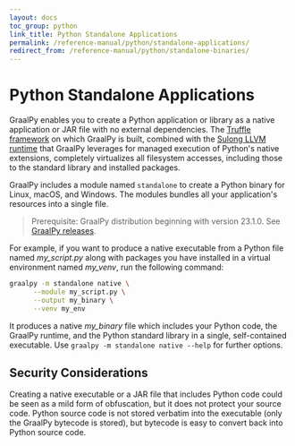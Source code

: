 ```yaml
---
layout: docs
toc_group: python
link_title: Python Standalone Applications
permalink: /reference-manual/python/standalone-applications/
redirect_from: /reference-manual/python/standalone-binaries/
---
```


# Python Standalone Applications

GraalPy enables you to create a Python application or library as a native application or JAR file with no external dependencies.
The [Truffle framework](https://github.com/oracle/graal/tree/master/truffle) on which GraalPy is built, combined with the [Sulong LLVM runtime](https://github.com/oracle/graal/tree/master/sulong) that GraalPy leverages for managed execution of Python's native extensions, completely virtualizes all filesystem accesses, including those to the standard library and installed packages.

GraalPy includes a module named `standalone` to create a Python binary for Linux, macOS, and Windows. 
The modules bundles all your application's resources into a single file.

> Prerequisite: GraalPy distribution beginning with version 23.1.0. See [GraalPy releases](https://github.com/oracle/graalpython/releases).

For example, if you want to produce a native executable from a Python file named _my\_script.py_ along with packages you have installed in a virtual environment named _my\_venv_, run the following command:

```bash
graalpy -m standalone native \
      --module my_script.py \
      --output my_binary \
      --venv my_env
```

It produces a native _my_binary_ file which includes your Python code, the GraalPy runtime, and the Python standard library in a single, self-contained executable.
Use `graalpy -m standalone native --help` for further options.

## Security Considerations

Creating a native executable or a JAR file that includes Python code could be seen as a mild form of obfuscation, but it does not protect your source code.
Python source code is not stored verbatim into the executable (only the GraalPy bytecode is stored), but bytecode is easy to convert back into Python source code.

